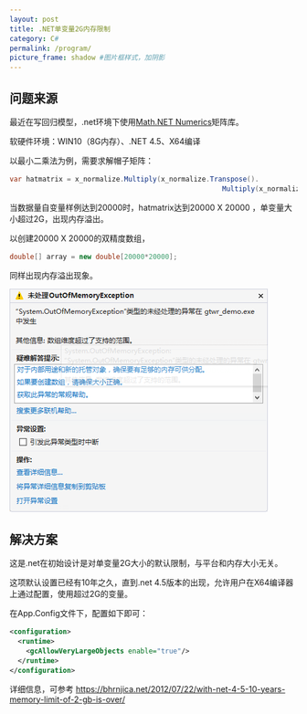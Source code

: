 ```yaml
---
layout: post
title: .NET单变量2G内存限制
category: C#
permalink: /program/
picture_frame: shadow #图片框样式，加阴影
---
```


## 问题来源

最近在写回归模型，.net环境下使用[Math.NET Numerics](https://numerics.mathdotnet.com/#Math-NET-Numerics)矩阵库。

软硬件环境：WIN10（8G内存）、.NET 4.5、X64编译

以最小二乘法为例，需要求解帽子矩阵：

```c#
var hatmatrix = x_normalize.Multiply(x_normalize.Transpose().
                                     				Multiply(x_normalize).Inverse()).Multiply(x_normalize.Transpose());
```



当数据量自变量样例达到20000时，hatmatrix达到20000 X 20000 ，单变量大小超过2G，出现内存溢出。



以创建20000 X 20000的双精度数组，

```c#
double[] array = new double[20000*20000];
```

同样出现内存溢出现象。

![donet-outofmemory](../../images/_posts/donet-outofmemory.png)



## 解决方案

这是.net在初始设计是对单变量2G大小的默认限制，与平台和内存大小无关。

这项默认设置已经有10年之久，直到.net 4.5版本的出现，允许用户在X64编译器上通过配置，使用超过2G的变量。

在App.Config文件下，配置如下即可：

```xml
<configuration>
  <runtime>
    <gcAllowVeryLargeObjects enable="true"/>
  </runtime>
</configuration>
```



详细信息，可参考 https://bhrnjica.net/2012/07/22/with-net-4-5-10-years-memory-limit-of-2-gb-is-over/






